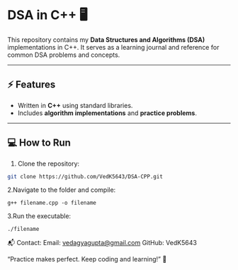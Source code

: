 # DSA in C++ 🖥️

This repository contains my **Data Structures and Algorithms (DSA)** implementations in C++. It serves as a learning journal and reference for common DSA problems and concepts.

---

## ⚡ Features

- Written in **C++** using standard libraries.
- Includes **algorithm implementations** and **practice problems**.
---

## 💻 How to Run

1. Clone the repository:
```bash
git clone https://github.com/VedK5643/DSA-CPP.git
```
2.Navigate to the folder and compile:
```
g++ filename.cpp -o filename
```
3.Run the executable:
```
./filename
```

📬 Contact:
Email: vedagyagupta@gmail.com
GitHub: VedK5643

“Practice makes perfect. Keep coding and learning!” 🚀

